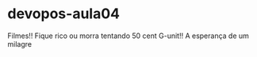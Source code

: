 # devopos-aula04
Filmes!!
Fique rico ou morra tentando 50 cent 
G-unit!!
A esperança de um milagre 
